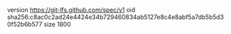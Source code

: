 version https://git-lfs.github.com/spec/v1
oid sha256:c8ac0c2ad24e4424e34b729460834ab5127e8c4e8abf5a7db5b5d30f52b6b577
size 1800
